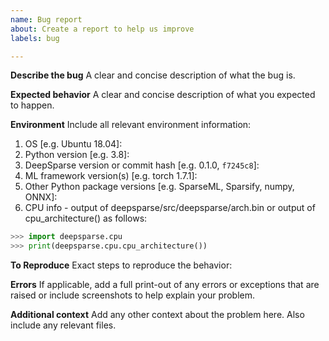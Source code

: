 ```yaml
---
name: Bug report
about: Create a report to help us improve
labels: bug

---
```


**Describe the bug**
A clear and concise description of what the bug is.

**Expected behavior**
A clear and concise description of what you expected to happen.

**Environment**
Include all relevant environment information:
1. OS [e.g. Ubuntu 18.04]:
2. Python version [e.g. 3.8]:
3. DeepSparse version or commit hash [e.g. 0.1.0, `f7245c8`]:
4. ML framework version(s) [e.g. torch 1.7.1]:
5. Other Python package versions [e.g. SparseML, Sparsify, numpy, ONNX]:
6. CPU info - output of deepsparse/src/deepsparse/arch.bin or output of cpu_architecture() as follows:
```python
>>> import deepsparse.cpu
>>> print(deepsparse.cpu.cpu_architecture())
```

**To Reproduce**
Exact steps to reproduce the behavior:


**Errors**
If applicable, add a full print-out of any errors or exceptions that are raised or include screenshots to help explain your problem.

**Additional context**
Add any other context about the problem here. Also include any relevant files.
